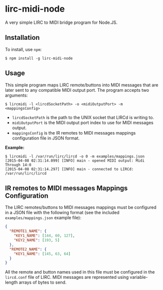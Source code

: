 lirc-midi-node
==============

A very simple LIRC to MIDI bridge program for Node.JS.

Installation
------------

To install, use ```npm```:

```shell
$ npm install -g lirc-midi-node
```

Usage
-----

This simple program maps LIRC remote/buttons into MIDI messages that are later sent to any compatible MIDI output port. The program accepts two arguments:

```shell
$ lircmidi -l <lircdSocketPath> -o <midiOutputPort> -m <mappingsConfig>
```

* ```lircdSocketPath``` is the path to the UNIX socket that LIRCd is writing to.
* ```midiOutputPort``` is the MIDI output port index to use for MIDI messages output.
* ```mappingsConfig``` is the IR remotes to MIDI messages mappings configuration file in JSON format.

**Example:**

```shell
$ lircmidi -l /var/run/lirc/lircd -o 0 -m examples/mappings.json
[2015-04-08 02:31:14.099] [INFO] main - opened MIDI output: Midi Through 14:0
[2015-04-08 02:31:14.297] [INFO] main - connected to LIRCd: /var/run/lirc/lircd
```

IR remotes to MIDI messages Mappings Configuration
--------------------------------------------------

The LIRC remotes/buttons to MIDI messages mappings must be configured in a JSON file with the following format (see the included ```examples/mappings.json``` example file):

```json
{
  "REMOTE1_NAME": {
    "KEY1_NAME": [144, 60, 127],
    "KEY2_NAME": [193, 5]
  },
  "REMOTE2_NAME": {
    "KEY1_NAME": [145, 63, 64]
  }
}
```

All the remote and button names used in this file must be configured in the ```lircd.conf``` file of LIRC. MIDI messages are represented using variable-length arrays of bytes to send.
